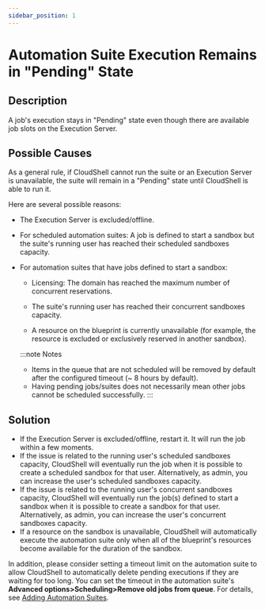 ```yaml
---
sidebar_position: 1
---
```


# Automation Suite Execution Remains in "Pending" State

## Description

A job's execution stays in "Pending" state even though there are available job slots on the Execution Server.

## Possible Causes

As a general rule, if CloudShell cannot run the suite or an Execution Server is unavailable, the suite will remain in a "Pending" state until CloudShell is able to run it.

Here are several possible reasons:

- The Execution Server is excluded/offline.
- For scheduled automation suites: A job is defined to start a sandbox but the suite's running user has reached their scheduled sandboxes capacity.
- For automation suites that have jobs defined to start a sandbox:
    
    - Licensing: The domain has reached the maximum number of concurrent reservations.
    - The suite's running user has reached their concurrent sandboxes capacity.
    
    - A resource on the blueprint is currently unavailable (for example, the resource is excluded or exclusively reserved in another sandbox).
    
    :::note Notes
    - Items in the queue that are not scheduled will be removed by default after the configured timeout (~ 8 hours by default).
    - Having pending jobs/suites does not necessarily mean other jobs cannot be scheduled successfully.
    :::
    

## Solution

- If the Execution Server is excluded/offline, restart it. It will run the job within a few moments.
- If the issue is related to the running user's scheduled sandboxes capacity, CloudShell will eventually run the job when it is possible to create a scheduled sandbox for that user. Alternatively, as admin, you can increase the user's scheduled sandboxes capacity.
- If the issue is related to the running user's concurrent sandboxes capacity, CloudShell will eventually run the job(s) defined to start a sandbox when it is possible to create a sandbox for that user. Alternatively, as admin, you can increase the user's concurrent sandboxes capacity.
- If a resource on the sandbox is unavailable, CloudShell will automatically execute the automation suite only when all of the blueprint's resources become available for the duration of the sandbox.

In addition, please consider setting a timeout limit on the automation suite to allow CloudShell to automatically delete pending executions if they are waiting for too long. You can set the timeout in the automation suite's **Advanced options>Scheduling>Remove old jobs from queue**. For details, see [Adding Automation Suites](https://help.quali.com/Online%20Help/0.0/Portal/Content/CSP/JOB-SCHDL/New-Autmt-Suite.htm).
